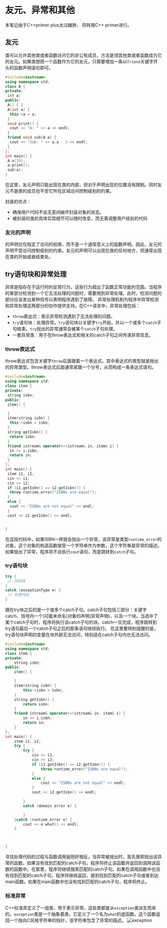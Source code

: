 # 友元、异常和其他

本笔记由于C++primer plus太过臃肿， 将转用C++ primer进行。

## 友元

类可以允许其他类或者函数访问它的非公有成员，方法是领其他类或者函数成为它的友元。如果类想把一个函数作为它的友元，只需要增加一条以`friend`关键字开头的函数声明语句即可。

```cpp
#include<iostream>
using namespace std;
class A {
private:
 int a;
public:
 A() { }
 A(int a) {
  this->a = a;
 }
 void print() {
  cout << "A: " << a << endl;
 }
 friend void sub(A a) {
  cout << "Sub: " << a.a - 1 << endl;
 }
};
int main() {
 A a(19);
 a.print();
 sub(a);
}
```

在这里，友元声明只能出现在类的内部，但对于声明出现的位置没有限制。同时友元不是类的成员也不受它所在区域访问控制级别的约束。

封装的优点：

+ 确保用户代码不会无意间破坏封装对象的状态。
+ 被封装的类的具体实现细节可以随时改变，而无需调整用户级别的代码
  
### 友元的声明

的声明仅仅指定了访问的权限，而不是一个通常意义上的函数声明。因此，友元的声明不受访问控制级别的约束。友元的声明可以出现在类的任何地方，但通常出现在类的开始或者结束处。

## try语句块和异常处理

异常是指存在于运行时的反常行为，这些行为超出了函数正常功能的范围。当程序的某部分检测到一个它无法处理的问题时，需要用到异常处理。此时，检测问题的部分应该发出某种信号以表明程序遇到了故障。
异常处理机制为程序中异常检测和异常处理这两部分的协作提供支持。在C++语言中，异常处理包括：

+ `throw`表达式：表示异常检测遇到了无法处理的问题。
+ `try`语句块：处理异常。`try`语句块以关键字`try`开始，并以一个或多个`catch`子句结束。`try`抛出的异常通常会被某个`catch`子句处理。
+ 一套异常类：用于在throw表达式和相关的catch子句之间传递异常信息。
  
### throw表达式

throw表达式包含关键字`throw`后面跟着一个表达式。其中表达式的类型就是抛出的异常类型。throw表达式后面通常紧跟一个分号，从而构成一条表达式语句。

```cpp
#include<iostream>
using namespace std;
class item {
private:
 string isbn;
public:
 item() {

 }
 item(string isbn) {
  this->isbn = isbn;
 }
 string getIsbn() {
  return isbn;
 }
 friend istream& operator>>(istream& in, item& i) {
  in >> i.isbn;
  return in;
 }
};
int main() {
 item i1, i2;
 cin >> i1;
 cin >> i2;
 if (i1.getIsbn() == i2.getIsbn()) {
  throw runtime_error("ISBNs are equal");
 }
 else {
  cout << "ISBNs are not equal" << endl;
 }
 cout << i2.getIsbn() << endl;


}
```

在这段代码中，如果ISBN一样就会抛出一个异常，该异常是类型`runtime_error`的对象。这个对象的构造函数接受一个字符串作为参数，这个字符串是异常的描述。如果抛出了异常，程序将不会执行`cout`语句，而是跳转到`catch`子句。

### try语句块

```cpp
try {
 // 代码块
}
catch (exceptionType e) {
 // 处理代码
}
```

跟在try块之后的是一个或多个catch子句。catch子句包括三部分：关键字catch、括号内一个(可能未命名)对象的声明(异常声明)，以及一个块。当选中了某个catch子句时，程序将执行该catch子句的块。catch一旦完成，程序跳转到try语句最后一个catch子句之后的那条语句继续执行。
在这里要特别提醒的是，try语句块声明的变量在块外部无法访问，特别适在catch子句内也无法访问。
```cpp
#include<iostream>
using namespace std;
class item {
private:
	string isbn;
public:
	item() {

	}
	item(string isbn) {
		this->isbn = isbn;
	}
	string getIsbn() {
		return isbn;
	}
	friend istream& operator>>(istream& in, item& i) {
		in >> i.isbn;
		return in;
	}
};
int main() {
	item i1, i2;
	try {
		try {
			cin >> i1;
			cin >> i2;
			if (i1.getIsbn() == i2.getIsbn()) {
				throw runtime_error("ISBNs are equal");
			}
			else {
				cout << "ISBNs are not equal" << endl;
			}
			cout << i2.getIsbn() << endl;

		}
		catch (domain_error e) {

		}
	}catch (runtime_error e) {
		cout << e.what() << endl;
	}



}
```

寻找处理代码的过程与函数调用链刚好相反。当异常被抛出时，首先搜索抛出该异常的函数。如果没有找到匹配的catch子句，程序将终止该函数并返回到调用该函数的函数中。在那里，程序将继续搜索匹配的catch子句。如果在调用函数中也没有找到匹配的catch子句，程序将继续返回，直到找到匹配的catch子句或者到达main函数。如果在main函数中也没有找到匹配的catch子句，程序将终止。

### 标准异常

C++标准库定义了一组类，用于表示异常。这些类都是从`exception`类派生而来的。`exception`类是一个抽象基类，它定义了一个名为`what`的虚函数。这个函数返回一个指向C风格字符串的指针，该字符串包含了异常的描述。
![exception](..)